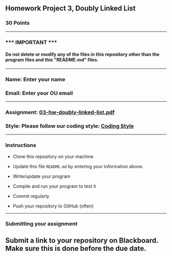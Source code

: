 ## Homework Project 3, Doubly Linked List

### 30 Points

---
### *** IMPORTANT ***
#### Do not delete or modify any of the files in this repository other than the program files and this "README.md" files.

---

### Name: Enter your name

### Email: Enter your OU email

---

### Assignment: [03-hw-doubly-linked-list.pdf](03-hw-doubly-linked-list.pdf)

### Style: Please follow our coding style: [Coding Style](https://github.com/nasseef/cs/blob/master/docs/coding-style.md)

---

### Instructions

- Clone this repository on your machine

- Update this file `README.md` by entering your information above.
- Write/update your program

- Compile and run your program to test it

- Commit regularly

- Push your repository to GitHub (often)

---

### Submitting your assignment

**Submit a link to your repository on Blackboard. Make sure this is done before the due date.**
---